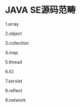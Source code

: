 # JAVA SE源码范畴

1.array

2.object

3.collection

4.map

5.thread

6.IO

7.servlet

8.reflect

9.network
